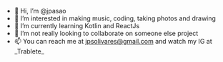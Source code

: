 - 👋 Hi, I’m @jpasao
- 👀 I’m interested in making music, coding, taking photos and drawing
- 🌱 I’m currently learning Kotlin and ReactJs
- 💞️ I’m not really looking to collaborate on someone else project
- 📫 You can reach me at jpsolivares@gmail.com and watch my IG at \_Trablete\_


